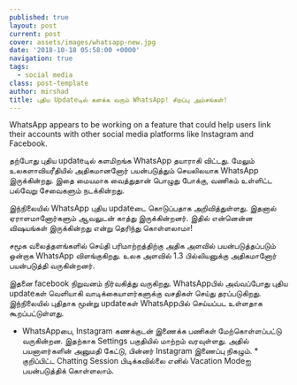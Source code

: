 ```yaml
---
published: true
layout: post
current: post
cover: assets/images/whatsapp-new.jpg
date: '2018-10-18 05:58:00 +0000'
navigation: true
tags:
  - social media
class: post-template
author: mirshad
title: புதிய Updateடில் களக்க வரும் WhatsApp! சிறப்பு அம்சங்கள்!
---
```

WhatsApp appears to be working on a feature that could help users link their accounts with other social media platforms like Instagram and Facebook.

தற்போது புதிய updateடில் களமிறங்க WhatsApp தயாராகி விட்டது. மேலும் உலகளாவியரீதியில் அதிகமானனோர் பயன்படுத்தும் செயலிலயாக WhatsApp இருக்கின்றது. இதை மையமாக வைத்துதான் பொழுது போக்கு, வணிகம் உள்ளிட்ட பல்வேறு சேவைகளும் நடக்கின்றது.

இந்நிலையில் WhatsApp புதிய updateடை கொடுப்பதாக அறிவித்துள்ளது. இதனால் ஏராளமானோர்களும் ஆவலுடன் காத்து இருக்கின்றனர். இதில் என்னென்ன விஷயங்கள் இருக்கின்றது என்று தெரிந்து கொள்ளலாமா!

சமூக வலைத்தளங்களில் செய்தி பரிமாற்றத்திற்கு அதிக அளவில் பயன்படுத்தப்படும் ஒன்றாக WhatsApp விளங்குகிறது. உலக அளவில் 1.3 பில்லியனுக்கு அதிகமானோர் பயன்படுத்தி வருகின்றனர்.

இதனை facebook நிறுவனம் நிர்வகித்து வருகிறது. WhatsAppபில் அவ்வப்போது புதிய updateகள் வெளியாகி வாடிக்கையாளர்களுக்கு வசதிகள் செய்து தரப்படுகிறது. இந்நிலையில் புதிதாக மூன்று updateகள் WhatsAppபில் செய்யப்பட உள்ளதாக கூறப்பட்டுள்ளது.

* WhatsAppபை, Instagram கணக்குடன் இணைக்க பணிகள் மேற்கொள்ளப்பட்டு வருகின்றன. இதற்காக Settings பகுதியில் மாற்றம் வரவுள்ளது. அதில் பயனாளர்களின் அனுமதி கேட்டு, பின்னர் Instagram இணைப்பு நிகழும். * குறிப்பிட்ட Chatting Session பிடிக்கவில்லை எனில் Vacation Modeஐ பயன்படுத்திக் கொள்ளலாம்.
